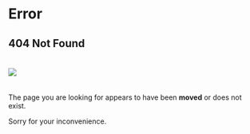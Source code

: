 # Error

## 404 Not Found

<img src="/jodd-pp-128.png" style="padding: 20px 0;">

The page you are looking for appears to have been <b>moved</b> or does not exist.

Sorry for your inconvenience.

<div id="redirect" style="display: none; font-weight: bold; font-size: 1.1em; margin: 50px; color: green">

	OLD LINK DETECTED!
	Redirecting to new link in couple of seconds:

	<div id="newlink" style="margin: 20px 0; font-size: 2em;"></div>

</div>

<script>

function redirectTo(newLinkUrl) {
	$('#newlink').text(newLinkUrl);
	$('#redirect').show();

	setTimeout(function(){ window.location.href = newLinkUrl; }, 3000);
}


(function($){
	console.log(window.location.pathname + window.location.search + window.location.hash);

	var url = window.location.href
	var path = window.location.pathname;


	if (path === "/doc/beanutil.html" || path === "/util/beanutil.html") {
		redirectTo("https://jodd.org/beanutil");
	}
	else if (path === "/doc/email.html" || path === "/util/email.html") {
		redirectTo("https://jodd.org/email");
	}
	else if (path === "/doc/http.html" || path === "/util/http.html") {
		redirectTo("https://jodd.org/http");
	}
	else if (path === "/doc/jdatetime.html" || path === "/util/jdatetime.html") {
		redirectTo("https://jodd.org/jdatetime");
	}
	else if (path === "/doc/props.html" || path === "/util/props.html") {
		redirectTo("https://jodd.org/props");
	}
	else if (path === "/doc/" || path === "/doc") {
		url = url.replace('/doc','/documentation');
		redirectTo(url);
	}
	else if (path.startsWith("/doc/")) {
		var num = 0;
		for (ch of path) {
		    if (ch === '/') num++;
		}

		if (num >= 3) {
			url = url.replace('/doc','');
			redirectTo(url);
		}
		if (num == 2) {
			url = url.replace('/doc','/util');
			redirectTo(url);
		}
	}
})(jQuery);

</script>

<!--#echo var="REQUEST_URI" -->
